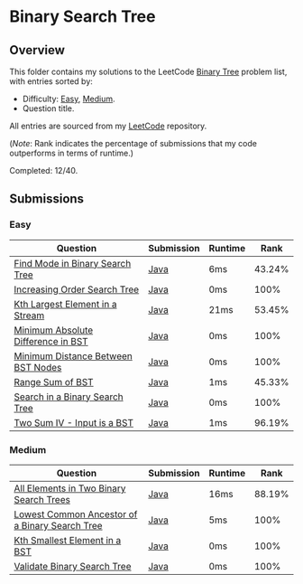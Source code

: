 # Binary Search Tree

## Overview
This folder contains my solutions to the LeetCode [Binary Tree](https://leetcode.com/problem-list/binary-search-tree/) problem list,
with entries sorted by:
- Difficulty: [Easy](#easy), [Medium](#medium).
- Question title.

All entries are sourced from my [LeetCode](https://github.com/shumarb/leetcode) repository.

(*Note*: Rank indicates the percentage of submissions that my code outperforms in terms of runtime.)

Completed: 12/40.

## Submissions
### Easy
| Question                                                                                                             | Submission                                                                                            | Runtime | Rank   |
|----------------------------------------------------------------------------------------------------------------------|-------------------------------------------------------------------------------------------------------|---------|--------|
| [Find Mode in Binary Search Tree](https://leetcode.com/problems/find-mode-in-binary-search-tree/description/)        | [Java](https://github.com/shumarb/leetcode/blob/main/submissions/FindModeInBinarySearchTree.java)     | 6ms     | 43.24% |
| [Increasing Order Search Tree](https://leetcode.com/problems/increasing-order-search-tree/description/)              | [Java](https://github.com/shumarb/leetcode/blob/main/submissions/IncreasingOrderSearchTree.java)      | 0ms     | 100%   |
| [Kth Largest Element in a Stream](https://leetcode.com/problems/kth-largest-element-in-a-stream/description/)        | [Java](https://github.com/shumarb/leetcode/blob/main/submissions/KthLargest.java)                     | 21ms    | 53.45% |
| [Minimum Absolute Difference in BST](https://leetcode.com/problems/minimum-absolute-difference-in-bst/description/)  | [Java](https://github.com/shumarb/leetcode/blob/main/submissions/MinimumAbsoluteDifferenceInBST.java) | 0ms     | 100%   |
| [Minimum Distance Between BST Nodes](https://leetcode.com/problems/minimum-distance-between-bst-nodes/description/)  | [Java](https://github.com/shumarb/leetcode/blob/main/submissions/MinimumDistanceBetweenBSTNodes.java) | 0ms     | 100%   |
| [Range Sum of BST](https://leetcode.com/problems/range-sum-of-bst/description/)                                      | [Java](https://github.com/shumarb/leetcode/blob/main/submissions/RangeSumOfBST.java)                  | 1ms     | 45.33% |
| [Search in a Binary Search Tree](https://leetcode.com/problems/search-in-a-binary-search-tree/description/)          | [Java](https://github.com/shumarb/leetcode/blob/main/submissions/SearchInABinarySearchTree.java)      | 0ms     | 100%   |
| [Two Sum IV - Input is a BST](https://leetcode.com/problems/two-sum-iv-input-is-a-bst/description/)                  | [Java](https://github.com/shumarb/leetcode/blob/main/submissions/TwoSumFourInputIsABST.java)          | 1ms     | 96.19% |

### Medium
| Question                                                                                                                                    | Submission                                                                                                     | Runtime | Rank   |
|---------------------------------------------------------------------------------------------------------------------------------------------|----------------------------------------------------------------------------------------------------------------|---------|--------|
| [All Elements in Two Binary Search Trees](https://leetcode.com/problems/all-elements-in-two-binary-search-trees/description/)               | [Java](https://github.com/shumarb/leetcode/blob/main/submissions/AllElementsInTwoBinarySearchTrees.java)       | 16ms    | 88.19% |
| [Lowest Common Ancestor of a Binary Search Tree](https://leetcode.com/problems/lowest-common-ancestor-of-a-binary-search-tree/description/) | [Java](https://github.com/shumarb/leetcode/blob/main/submissions/LowestCommonAncestorOfABinarySearchTree.java) | 5ms     | 100%   |
| [Kth Smallest Element in a BST](https://leetcode.com/problems/kth-smallest-element-in-a-bst/description/)                                   | [Java](https://github.com/shumarb/leetcode/blob/main/submissions/KthSmallestElementInABST.java)                | 0ms     | 100%   |
| [Validate Binary Search Tree](https://leetcode.com/problems/validate-binary-search-tree/description/)                                       | [Java](https://github.com/shumarb/leetcode/blob/main/submissions/ValidateBinarySearchTree.java)                | 0ms     | 100%   | 
